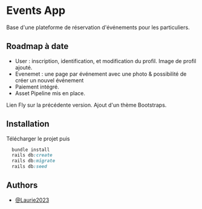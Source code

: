 
# Events App

Base d'une plateforme de réservation d'événements pour les particuliers. 

## Roadmap à date

- User : inscription, identification, et modification du profil. Image de profil ajouté.
- Evenemet : une page par événement avec une photo & possibilité de créer un nouvel événement
- Paiement intégré.
- Asset Pipeline mis en place.

Lien Fly sur la précédente version.
Ajout d'un thème Bootstraps.

## Installation

Télécharger le projet puis

```ruby
  bundle install
  rails db:create
  rails db:migrate
  rails db:seed
```
    
## Authors

- [@Laurie2023](https://github.com/Laurie2023)

